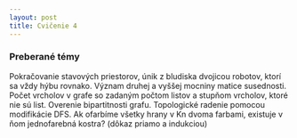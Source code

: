 ```yaml
---
layout: post
title: Cvičenie 4
---
```


### Preberané témy

Pokračovanie stavových priestorov, únik z bludiska dvojicou robotov, ktorí sa
vždy hýbu rovnako. Význam druhej a vyššej mocniny matice susednosti.
Počet vrcholov v grafe so zadaným počtom listov a stupňom vrcholov, ktoré nie
sú list. Overenie bipartitnosti grafu. Topologické radenie pomocou modifikácie
DFS. Ak ofarbíme všetky hrany v Kn dvoma farbami, existuje v ňom jednofarebná
kostra? (dôkaz priamo a indukciou)
